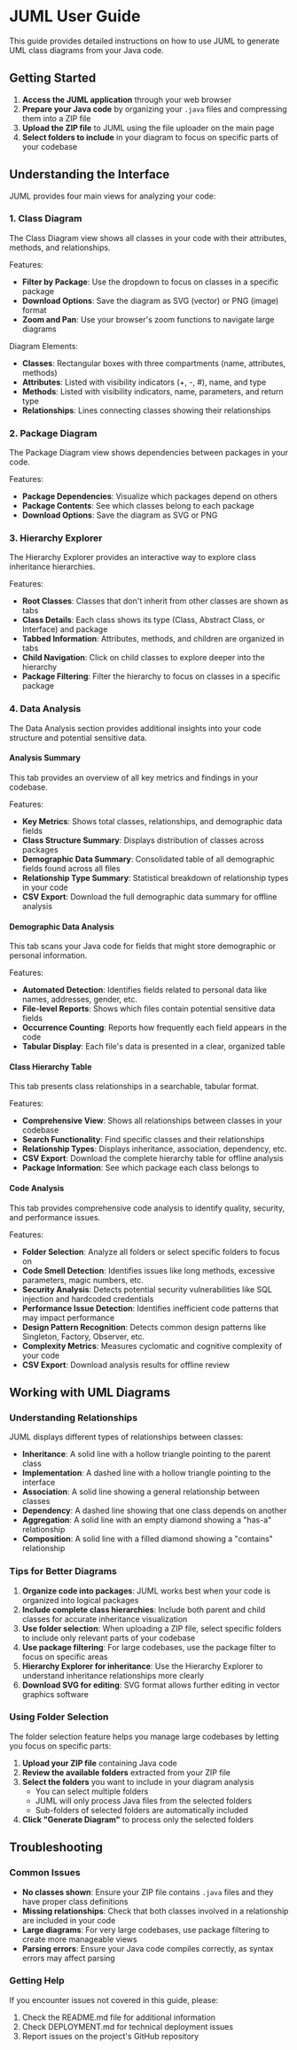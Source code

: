# JUML User Guide

This guide provides detailed instructions on how to use JUML to generate UML class diagrams from your Java code.

## Getting Started

1. **Access the JUML application** through your web browser
2. **Prepare your Java code** by organizing your `.java` files and compressing them into a ZIP file
3. **Upload the ZIP file** to JUML using the file uploader on the main page
4. **Select folders to include** in your diagram to focus on specific parts of your codebase

## Understanding the Interface

JUML provides four main views for analyzing your code:

### 1. Class Diagram

The Class Diagram view shows all classes in your code with their attributes, methods, and relationships.

Features:
- **Filter by Package**: Use the dropdown to focus on classes in a specific package
- **Download Options**: Save the diagram as SVG (vector) or PNG (image) format
- **Zoom and Pan**: Use your browser's zoom functions to navigate large diagrams

Diagram Elements:
- **Classes**: Rectangular boxes with three compartments (name, attributes, methods)
- **Attributes**: Listed with visibility indicators (+, -, #), name, and type
- **Methods**: Listed with visibility indicators, name, parameters, and return type
- **Relationships**: Lines connecting classes showing their relationships

### 2. Package Diagram

The Package Diagram view shows dependencies between packages in your code.

Features:
- **Package Dependencies**: Visualize which packages depend on others
- **Package Contents**: See which classes belong to each package
- **Download Options**: Save the diagram as SVG or PNG

### 3. Hierarchy Explorer

The Hierarchy Explorer provides an interactive way to explore class inheritance hierarchies.

Features:
- **Root Classes**: Classes that don't inherit from other classes are shown as tabs
- **Class Details**: Each class shows its type (Class, Abstract Class, or Interface) and package
- **Tabbed Information**: Attributes, methods, and children are organized in tabs
- **Child Navigation**: Click on child classes to explore deeper into the hierarchy
- **Package Filtering**: Filter the hierarchy to focus on classes in a specific package

### 4. Data Analysis

The Data Analysis section provides additional insights into your code structure and potential sensitive data.

#### Analysis Summary
This tab provides an overview of all key metrics and findings in your codebase.

Features:
- **Key Metrics**: Shows total classes, relationships, and demographic data fields
- **Class Structure Summary**: Displays distribution of classes across packages
- **Demographic Data Summary**: Consolidated table of all demographic fields found across all files
- **Relationship Type Summary**: Statistical breakdown of relationship types in your code
- **CSV Export**: Download the full demographic data summary for offline analysis

#### Demographic Data Analysis
This tab scans your Java code for fields that might store demographic or personal information.

Features:
- **Automated Detection**: Identifies fields related to personal data like names, addresses, gender, etc.
- **File-level Reports**: Shows which files contain potential sensitive data fields
- **Occurrence Counting**: Reports how frequently each field appears in the code
- **Tabular Display**: Each file's data is presented in a clear, organized table

#### Class Hierarchy Table
This tab presents class relationships in a searchable, tabular format.

Features:
- **Comprehensive View**: Shows all relationships between classes in your codebase
- **Search Functionality**: Find specific classes and their relationships
- **Relationship Types**: Displays inheritance, association, dependency, etc.
- **CSV Export**: Download the complete hierarchy table for offline analysis
- **Package Information**: See which package each class belongs to

#### Code Analysis
This tab provides comprehensive code analysis to identify quality, security, and performance issues.

Features:
- **Folder Selection**: Analyze all folders or select specific folders to focus on
- **Code Smell Detection**: Identifies issues like long methods, excessive parameters, magic numbers, etc.
- **Security Analysis**: Detects potential security vulnerabilities like SQL injection and hardcoded credentials
- **Performance Issue Detection**: Identifies inefficient code patterns that may impact performance
- **Design Pattern Recognition**: Detects common design patterns like Singleton, Factory, Observer, etc.
- **Complexity Metrics**: Measures cyclomatic and cognitive complexity of your code
- **CSV Export**: Download analysis results for offline review

## Working with UML Diagrams

### Understanding Relationships

JUML displays different types of relationships between classes:

- **Inheritance**: A solid line with a hollow triangle pointing to the parent class
- **Implementation**: A dashed line with a hollow triangle pointing to the interface
- **Association**: A solid line showing a general relationship between classes
- **Dependency**: A dashed line showing that one class depends on another
- **Aggregation**: A solid line with an empty diamond showing a "has-a" relationship
- **Composition**: A solid line with a filled diamond showing a "contains" relationship

### Tips for Better Diagrams

1. **Organize code into packages**: JUML works best when your code is organized into logical packages
2. **Include complete class hierarchies**: Include both parent and child classes for accurate inheritance visualization
3. **Use folder selection**: When uploading a ZIP file, select specific folders to include only relevant parts of your codebase
4. **Use package filtering**: For large codebases, use the package filter to focus on specific areas
5. **Hierarchy Explorer for inheritance**: Use the Hierarchy Explorer to understand inheritance relationships more clearly
6. **Download SVG for editing**: SVG format allows further editing in vector graphics software

### Using Folder Selection

The folder selection feature helps you manage large codebases by letting you focus on specific parts:

1. **Upload your ZIP file** containing Java code
2. **Review the available folders** extracted from your ZIP file
3. **Select the folders** you want to include in your diagram analysis
   - You can select multiple folders
   - JUML will only process Java files from the selected folders
   - Sub-folders of selected folders are automatically included
4. **Click "Generate Diagram"** to process only the selected folders

## Troubleshooting

### Common Issues

- **No classes shown**: Ensure your ZIP file contains `.java` files and they have proper class definitions
- **Missing relationships**: Check that both classes involved in a relationship are included in your code
- **Large diagrams**: For very large codebases, use package filtering to create more manageable views
- **Parsing errors**: Ensure your Java code compiles correctly, as syntax errors may affect parsing

### Getting Help

If you encounter issues not covered in this guide, please:
1. Check the README.md file for additional information
2. Check DEPLOYMENT.md for technical deployment issues
3. Report issues on the project's GitHub repository